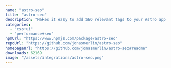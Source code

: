 ```yaml
---
name: "astro-seo"
title: "astro-seo"
description: "Makes it easy to add SEO relevant tags to your Astro app."
categories:
  - "css+ui"
  - "performance+seo"
npmUrl: "https://www.npmjs.com/package/astro-seo"
repoUrl: "https://github.com/jonasmerlin/astro-seo"
homepageUrl: "https://github.com/jonasmerlin/astro-seo#readme"
downloads: 62169
image: "/assets/integrations/astro-seo.png"
---
```

